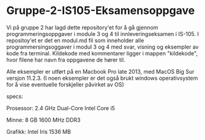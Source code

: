 # Gruppe-2-IS105-Eksamensoppgave

Vi på gruppe 2 har lagd dette repository'et for å gå gjennom programmeringsoppgaver i module 3 og 4 til innleveringseksamen i IS-105.
I repositoy'et er det en modul.md fil som inneholder alle programmersingsoggaver i modul 3 og 4 med svar, visning og eksempler av kode fra terminal.
Kildekode med kommentarer ligger i mappen "kildekode", hvor filene har navn fra oppgavene de hører til.

Alle eksempler er utført på en Macbook Pro late 2013, med MacOS Big Sur versjon 11.2.3. 
(I noen eksempler er det også brukt windows operativsystem for å vise eventuelle forskjeller påvirket av OS)

specs:


Prosessor: 2.4 GHz Dual-Core Intel Core i5 

Minne: 8 GB 1600 MHz DDR3 

Grafikk: Intel Iris 1536 MB





